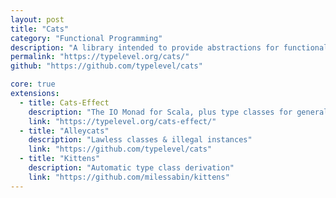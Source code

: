 ```yaml
---
layout: post
title: "Cats"
category: "Functional Programming"
description: "A library intended to provide abstractions for functional programming in Scala, leveraging its unique features. Design goals are approachability, modularity, documentation and efficiency."
permalink: "https://typelevel.org/cats/"
github: "https://github.com/typelevel/cats"

core: true
extensions:
  - title: Cats-Effect
    description: "The IO Monad for Scala, plus type classes for general effect types."
    link: "https://typelevel.org/cats-effect/"
  - title: "Alleycats"
    description: "Lawless classes & illegal instances"
    link: "https://github.com/typelevel/cats"
  - title: "Kittens"
    description: "Automatic type class derivation"
    link: "https://github.com/milessabin/kittens"
---
```

